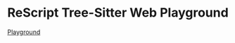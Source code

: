 # ReScript Tree-Sitter Web Playground

[Playground](https://aspeddro.github.io/tree-sitter-rescript-web-playground/)

